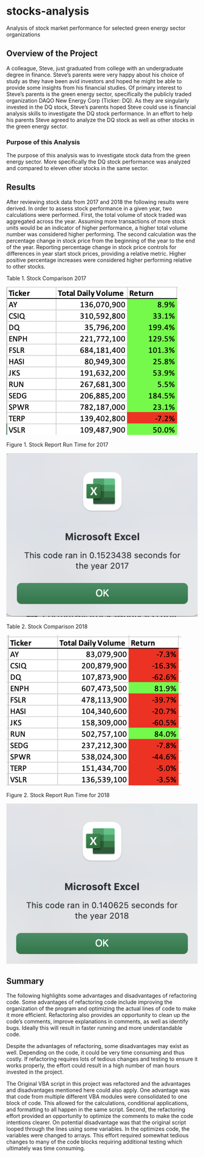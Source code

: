 # stocks-analysis
Analysis of stock market performance for selected green energy sector organizations

## Overview of the Project
A colleague, Steve, just graduated from college with an undergraduate degree in finance. Steve’s parents were very happy about his choice of study as they have been avid investors and hoped he might be able to provide some insights from his financial studies.  Of primary interest to Steve’s parents is the green energy sector, specifically the publicly traded organization DAQO New Energy Corp (Ticker: DQ). As they are singularly invested in the DQ stock, Steve’s parents hoped Steve could use is financial analysis skills to investigate the DQ stock performance. In an effort to help his parents Steve agreed to analyze the DQ stock as well as other stocks in the green energy sector. 

### Purpose of this Analysis
The purpose of this analysis was to investigate stock data from the green energy sector.  More specifically the DQ stock performance was analyzed and compared to eleven other stocks in the same sector. 

## Results
After reviewing stock data from 2017 and 2018 the following results were derived. In order to assess stock performance in a given year, two calculations were performed. First, the total volume of stock traded was aggregated across the year. Assuming more transactions of more stock units would be an indicator of higher performance, a higher total volume number was considered higher performing.  The second calculation was the percentage change in stock price from the beginning of the year to the end of the year. Reporting percentage change in stock price controls for differences in year start stock prices, providing a relative metric. Higher positive percentage increases were considered higher performing relative to other stocks. 

Table 1. Stock Comparison 2017

![stock_comparison_2017](https://github.com/agomoll/stocks-analysis/blob/main/Resources/stocks_comparison_2017.png)

Figure 1.  Stock Report Run Time for 2017

![](https://github.com/agomoll/stocks-analysis/blob/main/Resources/VBA_Challenge_2017.png)


Table 2. Stock Comparison 2018

![Stock_comparison_2018](https://github.com/agomoll/stocks-analysis/blob/main/Resources/stocks_comparison_2018.png)


Figure 2. Stock Report Run Time for 2018

![](https://github.com/agomoll/stocks-analysis/blob/main/Resources/VBA_Challenge_2018.png)

## Summary
The following highlights some advantages and disadvantages of refactoring code. Some advantages of refactoring code include improving the organization of the program and optimizing the actual lines of code to make it more efficient. Refactoring also provides an opportunity to clean up the code’s comments, improve explanations in comments, as well as identify bugs. Ideally this will result in faster running and more understandable code.

Despite the advantages of refactoring, some disadvantages may exist as well. Depending on the code, it could be very time consuming and thus costly. If refactoring requires lots of tedious changes and testing to ensure it works properly, the effort could result in a high number of man hours invested in the project.
    

The Original VBA script in this project was refactored and the advantages and disadvantages mentioned here could also apply. One advantage was that code from multiple different VBA modules were consolidated to one block of code.  This allowed for the calculations, conditional applications, and formatting to all happen in the same script. Second, the refactoring effort provided an opportunity to optimize the comments to make the code intentions clearer. On potential disadvantage was that the original script looped through the lines using some variables. In the optimizes code, the variables were changed to arrays. This effort required somewhat tedious changes to many of the code blocks requiring additional testing which ultimately was time consuming. 

